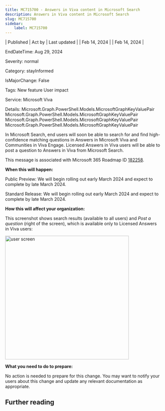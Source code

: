```yaml
---
title: MC715700 - Answers in Viva content in Microsoft Search
description: Answers in Viva content in Microsoft Search
slug: MC715700
sidebar:
    label: MC715700
---
```


| Published | Act by | Last updated |
| Feb 14, 2024 |  | Feb 14, 2024 |

EndDateTime: Aug 29, 2024

Severity: normal

Category: stayInformed

IsMajorChange: False

Tags: New feature User impact

Service: Microsoft Viva

Details: Microsoft.Graph.PowerShell.Models.MicrosoftGraphKeyValuePair Microsoft.Graph.PowerShell.Models.MicrosoftGraphKeyValuePair Microsoft.Graph.PowerShell.Models.MicrosoftGraphKeyValuePair Microsoft.Graph.PowerShell.Models.MicrosoftGraphKeyValuePair

<p style="">In Microsoft Search, end users will soon be able to search for and find high-confidence matching questions in Answers in Microsoft Viva and Communities in Viva Engage. Licensed Answers in Viva<i> </i>users will be able to post a question to Answers in Viva from Microsoft Search.</p><p>This message is associated with Microsoft 365 Roadmap ID <a href="https://www.microsoft.com/microsoft-365/roadmap?filters=&amp;searchterms=182258" target="_blank">182258</a>.<br></p>

<p><b>When this will happen:</b></p><p>Public Preview: We will begin rolling out early March 2024 and expect to complete by late March 2024.</p><p>Standard Release: We will begin rolling out early March 2024 and expect to complete by late March 2024.</p>

<p><b>How this will affect your organization:</b></p><p>This screenshot shows search results (available to all users) and <i>Post a question</i> (right of the screen), which is available only to Licensed Answers in Viva users:</p><p><img src="https://img-prod-cms-rt-microsoft-com.akamaized.net/cms/api/am/imageFileData/RW1hoNq?ver=aa0e" style="width: 400px;" alt="user screen"><br></p>

<p><b>What you need to do to prepare:</b><br></p>
<p>No action is needed to prepare for this change. You may want to notify your users about this change and update any relevant documentation as appropriate.</p>

## Further reading
